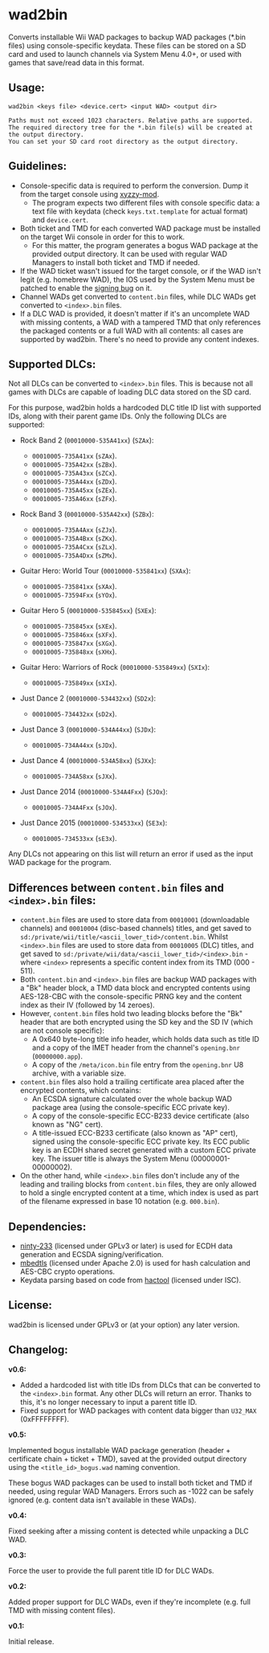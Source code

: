 # wad2bin

Converts installable Wii WAD packages to backup WAD packages (*.bin files) using console-specific keydata. These files can be stored on a SD card and used to launch channels via System Menu 4.0+, or used with games that save/read data in this format.

Usage:
--------------

```
wad2bin <keys file> <device.cert> <input WAD> <output dir>

Paths must not exceed 1023 characters. Relative paths are supported.
The required directory tree for the *.bin file(s) will be created at the output directory.
You can set your SD card root directory as the output directory.
```

Guidelines:
--------------

* Console-specific data is required to perform the conversion. Dump it from the target console using [xyzzy-mod](https://github.com/DarkMatterCore/xyzzy-mod).
    * The program expects two different files with console specific data: a text file with keydata (check `keys.txt.template` for actual format) and `device.cert`.
* Both ticket and TMD for each converted WAD package must be installed on the target Wii console in order for this to work.
    * For this matter, the program generates a bogus WAD package at the provided output directory. It can be used with regular WAD Managers to install both ticket and TMD if needed.
* If the WAD ticket wasn't issued for the target console, or if the WAD isn't legit (e.g. homebrew WAD), the IOS used by the System Menu must be patched to enable the [signing bug](https://wiibrew.org/wiki/Signing_bug) on it.
* Channel WADs get converted to `content.bin` files, while DLC WADs get converted to `<index>.bin` files.
* If a DLC WAD is provided, it doesn't matter if it's an uncomplete WAD with missing contents, a WAD with a tampered TMD that only references the packaged contents or a full WAD with all contents: all cases are supported by wad2bin. There's no need to provide any content indexes.

Supported DLCs:
--------------

Not all DLCs can be converted to `<index>.bin` files. This is because not all games with DLCs are capable of loading DLC data stored on the SD card.

For this purpose, wad2bin holds a hardcoded DLC title ID list with supported IDs, along with their parent game IDs. Only the following DLCs are supported:

* Rock Band 2 (`00010000-535A41xx`) (`SZAx`):
    * `00010005-735A41xx` (`sZAx`).
    * `00010005-735A42xx` (`sZBx`).
    * `00010005-735A43xx` (`sZCx`).
    * `00010005-735A44xx` (`sZDx`).
    * `00010005-735A45xx` (`sZEx`).
    * `00010005-735A46xx` (`sZFx`).

* Rock Band 3 (`00010000-535A42xx`) (`SZBx`):
    * `00010005-735A4Axx` (`sZJx`).
    * `00010005-735A4Bxx` (`sZKx`).
    * `00010005-735A4Cxx` (`sZLx`).
    * `00010005-735A4Dxx` (`sZMx`).

* Guitar Hero: World Tour (`00010000-535841xx`) (`SXAx`):
    * `00010005-735841xx` (`sXAx`).
    * `00010005-73594Fxx` (`sYOx`).

* Guitar Hero 5 (`00010000-535845xx`) (`SXEx`):
    * `00010005-735845xx` (`sXEx`).
    * `00010005-735846xx` (`sXFx`).
    * `00010005-735847xx` (`sXGx`).
    * `00010005-735848xx` (`sXHx`).

* Guitar Hero: Warriors of Rock (`00010000-535849xx`) (`SXIx`):
    * `00010005-735849xx` (`sXIx`).

* Just Dance 2 (`00010000-534432xx`) (`SD2x`):
    * `00010005-734432xx` (`sD2x`).

* Just Dance 3 (`00010000-534A44xx`) (`SJDx`):
    * `00010005-734A44xx` (`sJDx`).

* Just Dance 4 (`00010000-534A58xx`) (`SJXx`):
    * `00010005-734A58xx` (`sJXx`).

* Just Dance 2014 (`00010000-534A4Fxx`) (`SJOx`):
    * `00010005-734A4Fxx` (`sJOx`).

* Just Dance 2015 (`00010000-534533xx`) (`SE3x`):
    * `00010005-734533xx` (`sE3x`).

Any DLCs not appearing on this list will return an error if used as the input WAD package for the program.

Differences between `content.bin` files and `<index>.bin` files:
--------------

* `content.bin` files are used to store data from `00010001` (downloadable channels) and `00010004` (disc-based channels) titles, and get saved to `sd:/private/wii/title/<ascii_lower_tid>/content.bin`. Whilst `<index>.bin` files are used to store data from `00010005` (DLC) titles, and get saved to `sd:/private/wii/data/<ascii_lower_tid>/<index>.bin` - where `<index>` represents a specific content index from its TMD (000 - 511).
* Both `content.bin` and `<index>.bin` files are backup WAD packages with a "Bk" header block, a TMD data block and encrypted contents using AES-128-CBC with the console-specific PRNG key and the content index as their IV (followed by 14 zeroes).
* However, `content.bin` files hold two leading blocks before the "Bk" header that are both encrypted using the SD key and the SD IV (which are not console specific):
    * A 0x640 byte-long title info header, which holds data such as title ID and a copy of the IMET header from the channel's `opening.bnr` (`00000000.app`).
    * A copy of the `/meta/icon.bin` file entry from the `opening.bnr` U8 archive, with a variable size.
* `content.bin` files also hold a trailing certificate area placed after the encrypted contents, which contains:
    * An ECSDA signature calculated over the whole backup WAD package area (using the console-specific ECC private key).
    * A copy of the console-specific ECC-B233 device certificate (also known as "NG" cert).
    * A title-issued ECC-B233 certificate (also known as "AP" cert), signed using the console-specific ECC private key. Its ECC public key is an ECDH shared secret generated with a custom ECC private key. The issuer title is always the System Menu (00000001-00000002).
* On the other hand, while `<index>.bin` files don't include any of the leading and trailing blocks from `content.bin` files, they are only allowed to hold a single encrypted content at a time, which index is used as part of the filename expressed in base 10 notation (e.g. `000.bin`).

Dependencies:
--------------

* [ninty-233](https://github.com/jbop1626/ninty-233) (licensed under GPLv3 or later) is used for ECDH data generation and ECSDA signing/verification.
* [mbedtls](https://tls.mbed.org) (licensed under Apache 2.0) is used for hash calculation and AES-CBC crypto operations.
* Keydata parsing based on code from [hactool](https://github.com/SciresM/hactool) (licensed under ISC).

License:
--------------

wad2bin is licensed under GPLv3 or (at your option) any later version.

Changelog:
--------------

**v0.6:**

* Added a hardcoded list with title IDs from DLCs that can be converted to the `<index>.bin` format. Any other DLCs will return an error. Thanks to this, it's no longer necessary to input a parent title ID.
* Fixed support for WAD packages with content data bigger than `U32_MAX` (0xFFFFFFFF).

**v0.5:**

Implemented bogus installable WAD package generation (header + certificate chain + ticket + TMD), saved at the provided output directory using the `<title_id>_bogus.wad` naming convention.

These bogus WAD packages can be used to install both ticket and TMD if needed, using regular WAD Managers. Errors such as -1022 can be safely ignored (e.g. content data isn't available in these WADs).

**v0.4:**

Fixed seeking after a missing content is detected while unpacking a DLC WAD.

**v0.3:**

Force the user to provide the full parent title ID for DLC WADs.

**v0.2:**

Added proper support for DLC WADs, even if they're incomplete (e.g. full TMD with missing content files).

**v0.1:**

Initial release.
